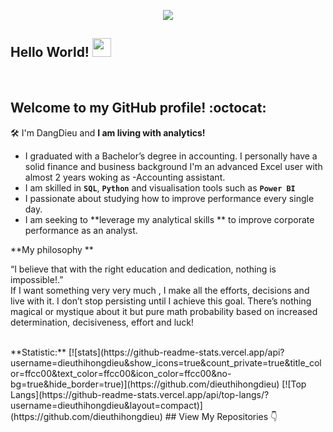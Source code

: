 <p  align="center"><img src = "https://res.cloudinary.com/dangdieu1699999/image/upload/v1628575076/Bright_Colored_Tumblr_Banner_t39dnc.jpg"></p>

## Hello World! <img src="https://raw.githubusercontent.com/syedareehaquasar/syedareehaquasar/master/gifs/Hi.gif" width="30px"></h2>
<br />

## Welcome to my GitHub profile! :octocat:

:hammer_and_wrench: I'm DangDieu and **I am living with analytics!** 

- I graduated with a Bachelor’s degree in accounting.  I personally have a solid finance and business background  I'm an advanced Excel user with almost 2 years woking as -Accounting assistant.
- I am skilled in **```SQL```**, **```Python```** and visualisation tools such as **```Power BI```**
- I passionate about studying how to improve performance every single day. 
- I am seeking to **leverage my analytical skills ** to improve corporate performance as an analyst. 

**My philosophy **

“I believe that with the right education and dedication, nothing is impossible!.”
<br>
 If I want something very very much , I make all the efforts, decisions and live with it. I don’t stop persisting until I achieve this goal. There’s nothing magical or mystique about it but pure math probability based on increased determination, decisiveness, effort and luck!

<br>
**Statistic:**
[![stats](https://github-readme-stats.vercel.app/api?username=dieuthihongdieu&show_icons=true&count_private=true&title_color=ffcc00&text_color=ffcc00&icon_color=ffcc00&no-bg=true&hide_border=true)](https://github.com/dieuthihongdieu)
[![Top Langs](https://github-readme-stats.vercel.app/api/top-langs/?username=dieuthihongdieu&layout=compact)](https://github.com/dieuthihongdieu)
## View My Repositories 👇
